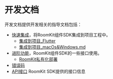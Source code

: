 # 开发文档

开发文档提供开发相关的指导文档包括：

- [快速集成](快速集成/)，将RoomKit组件SDK集成到项目工程中。
  - [集成到项目_Flutter](快速集成/集成到项目_Flutter.md)
  - [集成到项目_macOs&Windows.md](快速集成/集成到项目_macOs&Windows.md.md)
- [进阶功能](进阶功能/)，RoomKit组件SDK的一些接口使用。
  - [RoomKit私有化部署](进阶功能/RoomKit私有化部署.md)
- [错误码](错误码/)
- [API接口](API接口.md) RoomKit SDK提供的接口信息
